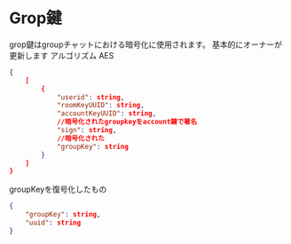 # Grop鍵

grop鍵はgroupチャットにおける暗号化に使用されます。 基本的にオーナーが更新します アルゴリズム AES

```json
{
    [
        {
            "userid": string,
            "roomKeyUUID": string,
            "accountKeyUUID": string,
            //暗号化されたgroupkeyをaccount鍵で署名
            "sign": string,
            //暗号化された
            "groupKey": string
        }
    ]
}
```

groupKeyを復号化したもの

```json
{
    "groupKey": string,
    "uuid": string
}
```
